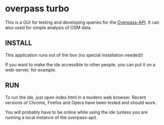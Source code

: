 overpass turbo
==============

This is a GUI for testing and developing queries for the [Overpass-API](http://www.overpass-api.de/). It can also used for simple analysis of OSM data.

INSTALL
-------

This application runs out of the box (no special installation needed)!

If you want to make the ide accessible to other people, you can put it on a web-server, for example.

RUN
---

To run the ide, just open index.html in a modern web browser. Recent versions of Chrome, Firefox and Opera have been tested and should work.

You will probably have to be online while using the ide (unless you are running a local instance of the overpass-api).

